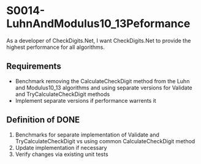 # S0014-LuhnAndModulus10_13Peformance

As a developer of CheckDigits.Net, I want CheckDigits.Net to provide the highest performance for all algorithms.

## Requirements

* Benchmark removing the CalculateCheckDigit method from the Luhn and Modulus10_13 algorithms and using separate versions for Validate and TryCalculateCheckDigit methods
* Implement separate versions if performance warrents it

## Definition of DONE

1. Benchmarks for separate implementation of Validate and TryCalculateCheckDigit vs using common CalculateCheckDigit method
1. Update implementation if necessary
1. Verify changes via existing unit tests